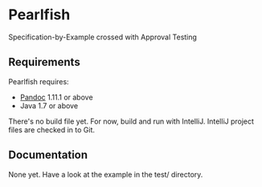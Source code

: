 Pearlfish
=========

Specification-by-Example crossed with Approval Testing


Requirements
------------

Pearlfish requires:

 * [Pandoc](http://johnmacfarlane.net/pandoc/index.html) 1.11.1 or above
 * Java 1.7 or above

There's no build file yet.  For now, build and run with IntelliJ.  IntelliJ project files are checked in to Git.


Documentation
-------------

None yet.  Have a look at the example in the test/ directory.

